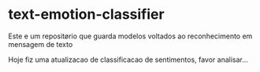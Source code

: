 # text-emotion-classifier
Este  e um repositørio que guarda modelos voltados ao reconhecimento em mensagem de texto

Hoje fiz uma atualizacao de classificacao de sentimentos, favor analisar...
